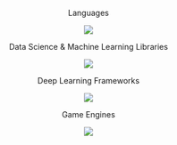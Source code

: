 <p align="center">Languages</p>
<p align="center">
  <a href="https://go-skill-icons.vercel.app/">
    <img
      src="https://go-skill-icons.vercel.app/api/icons?i=cpp,cs,python"
    />
  </a>
</p>

<p align="center">Data Science & Machine Learning Libraries</p>
<p align="center">
  <a href="https://go-skill-icons.vercel.app/">
    <img
      src="https://go-skill-icons.vercel.app/api/icons?i=numpy,scipy,scikitlearn,pandas,matplotlib,opencv"
    />
  </a>
</p>

<p align="center">Deep Learning Frameworks</p>
<p align="center">
  <a href="https://go-skill-icons.vercel.app/">
    <img
      src="https://go-skill-icons.vercel.app/api/icons?i=pytorch,tensorflow"
    />
  </a>
</p>

<p align="center">Game Engines</p>
<p align="center">
  <a href="https://go-skill-icons.vercel.app/">
    <img
      src="https://go-skill-icons.vercel.app/api/icons?i=unity,unreal"
    />
  </a>
</p

